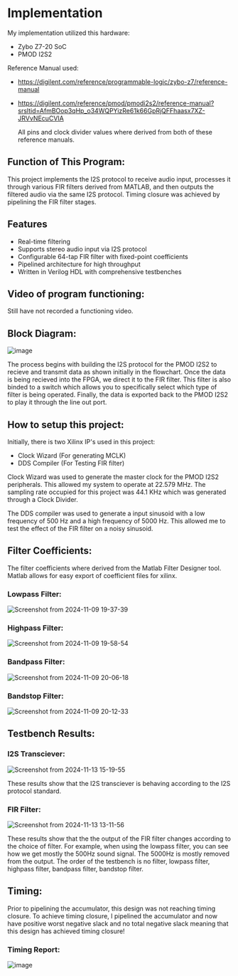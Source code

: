 # Implementation
My implementation utilized this hardware:
- Zybo Z7-20 SoC
- PMOD I2S2

Reference Manual used:
- https://digilent.com/reference/programmable-logic/zybo-z7/reference-manual
- https://digilent.com/reference/pmod/pmodi2s2/reference-manual?srsltid=AfmBOop3qHp_o34WQPYizRe61k66GpRjQFFhaasx7XZ-JRVvNEcuCVIA

  All pins and clock divider values where derived from both of these reference manuals.

## Function of This Program:
This project implements the I2S protocol to receive audio input, processes it through various FIR filters derived from MATLAB, and then outputs the filtered audio via the same I2S protocol. Timing closure was achieved by pipelining the FIR filter stages.

## Features
- Real-time filtering
- Supports stereo audio input via I2S protocol
- Configurable 64-tap FIR filter with fixed-point coefficients
- Pipelined architecture for high throughput
- Written in Verilog HDL with comprehensive testbenches

## Video of program functioning:
Still have not recorded a functioning video.

## Block Diagram:
![image](https://github.com/user-attachments/assets/67ba868f-7f1e-4362-a067-ea02bd34c124)

The process begins with building the I2S protocol for the PMOD I2S2 to recieve and transmit data as shown initially in the flowchart. Once the data is being recieved into the FPGA, we direct it to the FIR filter. This filter is also binded to a switch which allows you to specifically select which type of filter is being operated. Finally, the data is exported back to the PMOD I2S2 to play it through the line out port.

## How to setup this project:

Initially, there is two Xilinx IP's used in this project:
- Clock Wizard (For generating MCLK)
- DDS Compiler (For Testing FIR filter)

Clock Wizard was used to generate the master clock for the PMOD I2S2 peripherals. This allowed my system to operate at 22.579 MHz. The sampling rate occupied for this project was 44.1 KHz which was generated through a Clock Divider. 

The DDS compiler was used to generate a input sinusoid with a low frequency of 500 Hz and a high frequency of 5000 Hz. This allowed me to test the effect of the FIR filter on a noisy sinusoid.

## Filter Coefficients:

The filter coefficients where derived from the Matlab Filter Designer tool. Matlab allows for easy export of coefficient files for xilinx.

### Lowpass Filter:
![Screenshot from 2024-11-09 19-37-39](https://github.com/user-attachments/assets/e868e3e1-9413-4a04-a08d-4c8e129e21b5)

### Highpass Filter:
![Screenshot from 2024-11-09 19-58-54](https://github.com/user-attachments/assets/8ac22519-7b83-472b-8ee5-c20f932a6914)

### Bandpass Filter:
![Screenshot from 2024-11-09 20-06-18](https://github.com/user-attachments/assets/4a5bdaa6-bd50-49ca-a07a-e6884792e5cb)

### Bandstop Filter:
![Screenshot from 2024-11-09 20-12-33](https://github.com/user-attachments/assets/911df234-0bdd-4e7c-b636-cad770ebadcc)

## Testbench Results:

### I2S Transciever:
![Screenshot from 2024-11-13 15-19-55](https://github.com/user-attachments/assets/af0ce3a7-96dc-434e-8934-873af45f7a4f)

These results show that the I2S transciever is behaving according to the I2S protocol standard.

### FIR Filter:
![Screenshot from 2024-11-13 13-11-56](https://github.com/user-attachments/assets/e6280a9c-220b-4d35-a68b-6db42d244812)

These results show that the the output of the FIR filter changes according to the choice of filter. For example, when using the lowpass filter, you can see how we get mostly the 500Hz sound signal. The 5000Hz is mostly removed from the output. The order of the testbench is no filter, lowpass filter, highpass filter, bandpass filter, bandstop filter.

## Timing:

Prior to pipelining the accumulator, this design was not reaching timing closure. To achieve timing closure, I pipelined the accumulator and now have positive worst negative slack and no total negative slack meaning that this design has achieved timing closure!

### Timing Report:
![image](https://github.com/user-attachments/assets/f25f034e-e909-4ae5-905a-8d245839cdcc)



